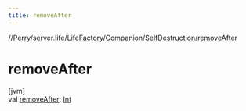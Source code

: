 ```yaml
---
title: removeAfter
---
```

//[Perry](../../../../../index.html)/[server.life](../../../index.html)/[LifeFactory](../../index.html)/[Companion](../index.html)/[SelfDestruction](index.html)/[removeAfter](remove-after.html)



# removeAfter



[jvm]\
val [removeAfter](remove-after.html): [Int](https://kotlinlang.org/api/latest/jvm/stdlib/kotlin/-int/index.html)




